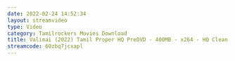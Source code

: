 ```yaml
---
date: 2022-02-24 14:52:34
layout: streamvideo
type: Video
category: Tamilrockers Movies Download
title: Valimai (2022) Tamil Proper HQ PreDVD - 400MB - x264 - HQ Clean Audio - MP3
streamcode: 60zbq7jcxapl
---
```

